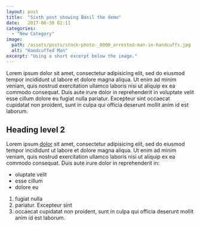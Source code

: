 ```yaml
---
layout: post
title:  "Sixth post showing Basil the demo"
date:   2017-06-30 02:11
categories:
  - "New Category"
image:
  path: /assets/posts/stock-photo-_0000_arrested-man-in-handcuffs.jpg
  alt: "Handcuffed Man"
excerpt: "Using a short excerpt below the image."
---
```

Lorem ipsum dolor sit amet, consectetur adipisicing elit, sed do eiusmod tempor incididunt ut labore et dolore magna aliqua. Ut enim ad minim veniam, quis nostrud exercitation ullamco laboris nisi ut aliquip ex ea commodo consequat. Duis aute irure dolor in reprehenderit in voluptate velit esse cillum dolore eu fugiat nulla pariatur. Excepteur sint occaecat cupidatat non proident, sunt in culpa qui officia deserunt mollit anim id est laborum.

## Heading level 2

Lorem ipsum [dolor](http://oneoig/) sit amet, consectetur adipisicing elit, sed do eiusmod tempor incididunt ut labore et dolore magna aliqua. Ut enim ad minim veniam, quis nostrud exercitation ullamco laboris nisi ut aliquip ex ea commodo consequat. Duis aute irure dolor in reprehenderit in:

- oluptate velit
- esse cillum
- dolore eu

1. fugiat nulla
2. pariatur. Excepteur sint
3. occaecat cupidatat non proident, sunt in culpa qui officia deserunt mollit anim id est laborum.
